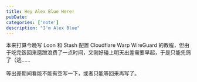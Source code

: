 ```yaml
---
title: Hey Alex Blue Here!
pubDate: 
categories: ['note']
description: "I'm Alex Blue"
---
```


本来打算今晚写 Loon 和 Stash 配置 Cloudflare Warp WireGuard 的教程，但由于吃完饭回来磨蹭浪费了一点时间，又刚好碰上明天出差需要早起，于是只能先鸽了（逃……<br><br>等出差期间看能不能有空写一下，或者只能等回来再写了。